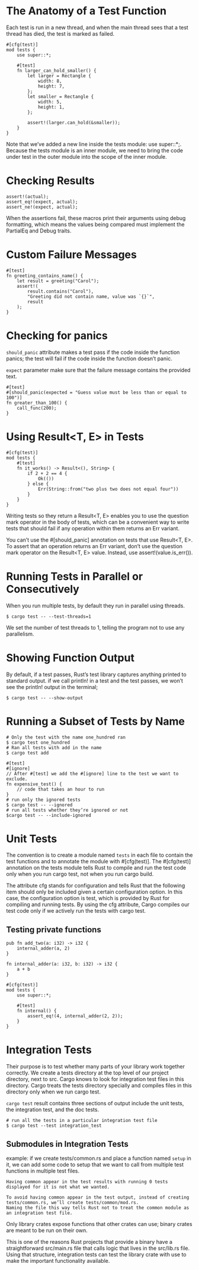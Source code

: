 # The Anatomy of a Test Function
Each test is run in a new thread, and when the main thread sees that a test thread has died, the test is marked as failed. 

```
#[cfg(test)]
mod tests {
    use super::*;

    #[test]
    fn larger_can_hold_smaller() {
        let larger = Rectangle {
            width: 8,
            height: 7,
        };
        let smaller = Rectangle {
            width: 5,
            height: 1,
        };

        assert!(larger.can_hold(&smaller));
    }
}
```
Note that we’ve added a new line inside the tests module: use super::*;.
Because the tests module is an inner module, we need to bring the code under test in the outer module into the scope of the inner module.

# Checking Results
```
assert!(actual);
assert_eq!(expect, actual);
assert_ne!(expect, actual);
```
When the assertions fail, these macros print their arguments using debug formatting, 
which means the values being compared must implement the PartialEq and Debug traits.

# Custom Failure Messages
```
#[test]
fn greeting_contains_name() {
	let result = greeting("Carol");
	assert!(
		result.contains("Carol"),
		"Greeting did not contain name, value was `{}`",
		result
	);
}
```

# Checking for panics
`should_panic` attribute makes a test pass if the code inside the function panics; 
the test will fail if the code inside the function doesn’t panic.

`expect` parameter make sure that the failure message contains the provided text.
```
#[test]
#[should_panic(expected = "Guess value must be less than or equal to 100")]
fn greater_than_100() {
	call_func(200);
}
```

# Using Result<T, E> in Tests
```
#[cfg(test)]
mod tests {
    #[test]
    fn it_works() -> Result<(), String> {
        if 2 + 2 == 4 {
            Ok(())
        } else {
            Err(String::from("two plus two does not equal four"))
        }
    }
}
```
Writing tests so they return a Result<T, E> enables you to use the question mark operator in the body of tests, 
which can be a convenient way to write tests that should fail if any operation within them returns an Err variant.

You can’t use the #[should_panic] annotation on tests that use Result<T, E>. 
To assert that an operation returns an Err variant, don’t use the question mark operator on the Result<T, E> value. Instead, use assert!(value.is_err()).

# Running Tests in Parallel or Consecutively
When you run multiple tests, by default they run in parallel using threads.

```
$ cargo test -- --test-threads=1
```
We set the number of test threads to 1, telling the program not to use any parallelism.

# Showing Function Output
By default, if a test passes, Rust’s test library captures anything printed to standard output.
if we call println! in a test and the test passes, we won’t see the println! output in the terminal;

```
$ cargo test -- --show-output
```

# Running a Subset of Tests by Name
```
# Only the test with the name one_hundred ran
$ cargo test one_hundred
# Ran all tests with add in the name
$ cargo test add

#[test]
#[ignore]
// After #[test] we add the #[ignore] line to the test we want to exclude.
fn expensive_test() {
    // code that takes an hour to run
}
# run only the ignored tests
$ cargo test -- --ignored
# run all tests whether they’re ignored or not
$cargo test -- --include-ignored
```

# Unit Tests
The convention is to create a module named `tests` in each file to contain the test functions and to annotate the module with #[cfg(test)].
The #[cfg(test)] annotation on the tests module tells Rust to compile and run the test code only when you run cargo test, not when you run cargo build.

The attribute cfg stands for configuration and tells Rust that the following item should only be included given a certain configuration option. 
In this case, the configuration option is test, which is provided by Rust for compiling and running tests.
By using the cfg attribute, Cargo compiles our test code only if we actively run the tests with cargo test.

## Testing private functions
```
pub fn add_two(a: i32) -> i32 {
    internal_adder(a, 2)
}

fn internal_adder(a: i32, b: i32) -> i32 {
    a + b
}

#[cfg(test)]
mod tests {
    use super::*;

    #[test]
    fn internal() {
        assert_eq!(4, internal_adder(2, 2));
    }
}
```

# Integration Tests
Their purpose is to test whether many parts of your library work together correctly.
We create a tests directory at the top level of our project directory, next to src. Cargo knows to look for integration test files in this directory. 
Cargo treats the tests directory specially and compiles files in this directory only when we run cargo test.

`cargo test` result contains three sections of output include the unit tests, the integration test, and the doc tests.

```
# run all the tests in a particular integration test file
$ cargo test --test integration_test
```

## Submodules in Integration Tests
example: 
	if we create tests/common.rs and place a function named `setup` in it, 
	we can add some code to setup that we want to call from multiple test functions in multiple test files.
	
	Having common appear in the test results with running 0 tests displayed for it is not what we wanted. 
	
	To avoid having common appear in the test output, instead of creating tests/common.rs, we’ll create tests/common/mod.rs.
	Naming the file this way tells Rust not to treat the common module as an integration test file. 
	
Only library crates expose functions that other crates can use; binary crates are meant to be run on their own.

This is one of the reasons Rust projects that provide a binary have a straightforward src/main.rs file that calls logic that lives in the src/lib.rs file. 
Using that structure, integration tests can test the library crate with use to make the important functionality available.